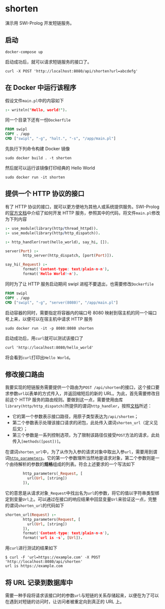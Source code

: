 # shorten

演示用 SWI-Prolog 开发短链服务。

## 启动

```shell
docker-compose up
```

启动成功后，就可以请求短链服务的接口了。

```shell
curl -X POST 'http://localhost:8080/api/shorten?url=abcdefg'
```

## 在 Docker 中运行该程序

假设文件`main.pl`中的内容如下

```prolog
:- writeln("Hello, world!").
```

同一个目录下还有一份`Dockerfile`

```dockerfile
FROM swipl
COPY . /app
CMD ["swipl", "-g", "halt.", "-s", "/app/main.pl"]
```

先执行下列命令构建 Docker 镜像

```shell
sudo docker build . -t shorten
```

然后就可以运行该镜像打印经典的 Hello World

```shell
sudo docker run -it shorten
```

## 提供一个 HTTP 协议的接口

有了 HTTP 协议的接口，就可以更方便地为其他人或系统提供服务。SWI-Prolog 的[官方文档](https://www.swi-prolog.org/howto/http/HelloText.html)中介绍了如何开发 HTTP 服务，参照其中的代码，将文件`main.pl`修改为下列内容

```prolog
:- use_module(library(http/thread_httpd)).
:- use_module(library(http/http_dispatch)).

:- http_handler(root(hello_world), say_hi, []).

server(Port) :-
        http_server(http_dispatch, [port(Port)]).

say_hi(_Request) :-
        format('Content-type: text/plain~n~n'),
        format('Hello World!~n').
```

同时为了让 HTTP 服务启动期间 swipl 进程不要退出，也需要修改`Dockerfile`

```dockerfile
FROM swipl
COPY . /app
CMD ["swipl", "-g", "server(8080)", "/app/main.pl"]
```

启动容器的同时，需要指定将容器内的端口号 8080 映射到宿主机的同一个端口号上来，以便可以在宿主机中请求 HTTP 服务

```shell
sudo docker run -it -p 8080:8080 shorten
```

启动成功后，用`curl`就可以测试该接口了

```shell
curl 'http://localhost:8080/hello_world'
```

将会看到`curl`打印出`Hello World`。

## 修改接口路由

我要实现的短链服务需要提供一个路由为`POST /api/shorten`的接口，这个接口要求参数`url`以表单的方式传入，并返回缩短后的新的 URL。为此，首先需要修改目前这个 HTTP 服务的路由规则。要做到这一点，需要使用由库`library(http/http_dispatch)`所提供的谓词`http_handler`，按照[文档](https://www.swi-prolog.org/pldoc/doc_for?object=http_handler/3)所述：

- 它的第一个参数表示接口路径，用原子类型表达为`/api/shorten`；
- 第二个参数表示处理该接口请求的闭包，此处传入谓词`shorten_url`（定义见后文）；
- 第三个参数是一系列控制选项，为了限制该路径仅接受`POST`方法的请求，此处传入`[methods([post])]`。

在谓词`shorten_url`中，为了从作为入参的请求对象中取出入参`url`，需要用到谓词[`http_parameters`](https://www.swi-prolog.org/pldoc/doc_for?object=http_parameters/2)。它的第一个参数理所当然地是请求对象，第二个参数则是一个由待解析的参数的**规格**组成的列表。符合上述要求的一个写法如下

```prolog
        http_parameters(_Request, [
          url(Url, [string])
        ]),
```

它的意思是从请求对象`_Request`中找出名为`url`的参数，将它的值以字符串类型绑定到变量`Url`上。可以通过在接口的响应结果中回显变量`Url`来验证这一点，完整的谓词`shorten_url`的代码如下

```prolog
shorten_url(Request) :-
        http_parameters(Request, [
          url(Url, [string])
        ]),
        format('Content-type: text/plain~n~n'),
        format('url is ~s', [Url]).
```

用`curl`进行测试的结果如下

```shell
$ curl -F 'url=https://example.com' -X POST 'http://localhost:8080/api/shorten'
url is https://example.com
```

## 将 URL 记录到数据库中

需要一种手段将请求该接口时的参数`url`与短链的关系存储起来，以便在为了可以在遇到对短链的访问时，让访问者被重定向到真正的 URL 上。
